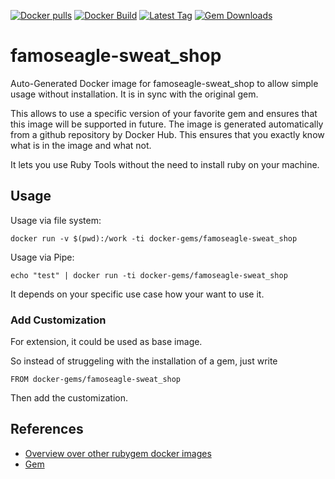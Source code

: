 [![Docker pulls](https://img.shields.io/docker/pulls/rubygem/famoseagle-sweat_shop.svg)](https://hub.docker.com/r/rubygem/famoseagle-sweat_shop/)
[![Docker Build](https://img.shields.io/docker/automated/rubygem/famoseagle-sweat_shop.svg)](https://hub.docker.com/r/rubygem/famoseagle-sweat_shop/)
[![Latest Tag](https://img.shields.io/github/tag/docker-rubygem/famoseagle-sweat_shop.svg)](https://hub.docker.com/r/rubygem/famoseagle-sweat_shop/)
[![Gem Downloads](https://img.shields.io/gem/dt/famoseagle-sweat_shop.svg)](https://rubygems.org/gems/famoseagle-sweat_shop/)
# famoseagle-sweat_shop

Auto-Generated Docker image for famoseagle-sweat_shop to allow simple usage without installation.
It is in sync with the original gem.

This allows to use a specific version of your favorite gem and ensures that this image will be supported in future.
The image is generated automatically from a github repository by Docker Hub.
This ensures that you exactly know what is in the image and what not.

It lets you use Ruby Tools without the need to install ruby on your machine.

## Usage

Usage via file system:

`docker run -v $(pwd):/work -ti docker-gems/famoseagle-sweat_shop`

Usage via Pipe:

`echo "test" | docker run -ti docker-gems/famoseagle-sweat_shop`

It depends on your specific use case how your want to use it.

### Add Customization

For extension, it could be used as base image.

So instead of struggeling with the installation of a gem, just write

`FROM docker-gems/famoseagle-sweat_shop`

Then add the customization.

## References

 - [Overview over other rubygem docker images](https://github.com/thinkbot/docker-rubygem)
 - [Gem](https://rubygems.org/gems/famoseagle-sweat_shop/)
